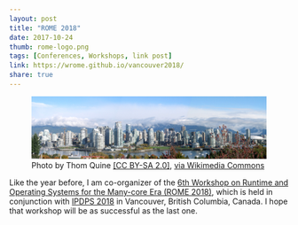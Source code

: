 ```yaml
---
layout: post
title: "ROME 2018"
date: 2017-10-24
thumb: rome-logo.png
tags: [Conferences, Workshops, link post]
link: https://wrome.github.io/vancouver2018/
share: true
---
```


<figure>
<img src="/images/vancouver.jpg">
<figcaption>Photo by Thom Quine <a href="http://creativecommons.org/licenses/by-sa/2.0">[CC BY-SA 2.0]</a>, <a href="File:Vancouver_horizon_oct15.jpg">via Wikimedia Commons</a></figcaption>
</figure>

Like the year before, I am co-organizer of the [6th Workshop on Runtime and Operating Systems for the Many-core Era (ROME 2018)](http://wrome.github.io/vancouver2018/), which is held in conjunction with [IPDPS 2018](http://www.ipdps.org) in Vancouver, British Columbia, Canada.
I hope that workshop will be as successful as the last one.
